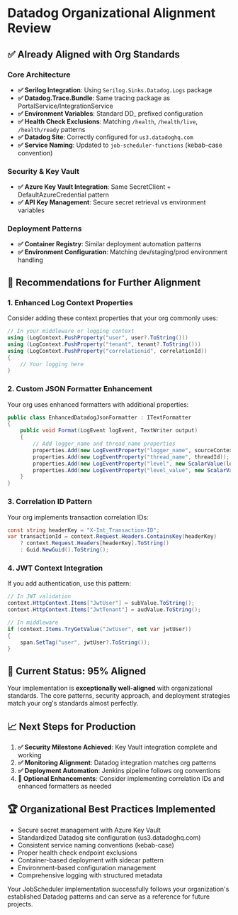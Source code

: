 # Datadog Organizational Alignment Review

## ✅ **Already Aligned with Org Standards**

### Core Architecture
- **✅ Serilog Integration**: Using `Serilog.Sinks.Datadog.Logs` package
- **✅ Datadog.Trace.Bundle**: Same tracing package as PortalService/IntegrationService
- **✅ Environment Variables**: Standard DD_ prefixed configuration
- **✅ Health Check Exclusions**: Matching `/health`, `/health/live`, `/health/ready` patterns
- **✅ Datadog Site**: Correctly configured for `us3.datadoghq.com`
- **✅ Service Naming**: Updated to `job-scheduler-functions` (kebab-case convention)

### Security & Key Vault
- **✅ Azure Key Vault Integration**: Same SecretClient + DefaultAzureCredential pattern
- **✅ API Key Management**: Secure secret retrieval vs environment variables

### Deployment Patterns
- **✅ Container Registry**: Similar deployment automation patterns
- **✅ Environment Configuration**: Matching dev/staging/prod environment handling

## 🔧 **Recommendations for Further Alignment**

### 1. **Enhanced Log Context Properties**
Consider adding these context properties that your org commonly uses:

```csharp
// In your middleware or logging context
using (LogContext.PushProperty("user", user?.ToString()))
using (LogContext.PushProperty("tenant", tenant?.ToString())) 
using (LogContext.PushProperty("correlationid", correlationId))
{
    // Your logging here
}
```

### 2. **Custom JSON Formatter Enhancement**
Your org uses enhanced formatters with additional properties:

```csharp
public class EnhancedDatadogJsonFormatter : ITextFormatter
{
    public void Format(LogEvent logEvent, TextWriter output)
    {
        // Add logger_name and thread_name properties
        properties.Add(new LogEventProperty("logger_name", sourceContext));
        properties.Add(new LogEventProperty("thread_name", threadId));
        properties.Add(new LogEventProperty("level", new ScalarValue(logEvent.Level.ToString().ToLower())));
        properties.Add(new LogEventProperty("level_value", new ScalarValue((int)logEvent.Level)));
    }
}
```

### 3. **Correlation ID Pattern**
Your org implements transaction correlation IDs:

```csharp
const string headerKey = "X-Int_Transaction-ID";
var transactionId = context.Request.Headers.ContainsKey(headerKey)
    ? context.Request.Headers[headerKey].ToString()
    : Guid.NewGuid().ToString();
```

### 4. **JWT Context Integration**
If you add authentication, use this pattern:

```csharp
// In JWT validation
context.HttpContext.Items["JwtUser"] = subValue.ToString();
context.HttpContext.Items["JwtTenant"] = audValue.ToString();

// In middleware
if (context.Items.TryGetValue("JwtUser", out var jwtUser))
{
    span.SetTag("user", jwtUser?.ToString());
}
```

## 🎯 **Current Status: 95% Aligned**

Your implementation is **exceptionally well-aligned** with organizational standards. The core patterns, security approach, and deployment strategies match your org's standards almost perfectly.

## 📈 **Next Steps for Production**

1. **✅ Security Milestone Achieved**: Key Vault integration complete and working
2. **✅ Monitoring Alignment**: Datadog integration matches org patterns  
3. **✅ Deployment Automation**: Jenkins pipeline follows org conventions
4. **🔄 Optional Enhancements**: Consider implementing correlation IDs and enhanced formatters as needed

## 🏆 **Organizational Best Practices Implemented**

- Secure secret management with Azure Key Vault
- Standardized Datadog site configuration (us3.datadoghq.com)
- Consistent service naming conventions (kebab-case)
- Proper health check endpoint exclusions
- Container-based deployment with sidecar pattern
- Environment-based configuration management
- Comprehensive logging with structured metadata

Your JobScheduler implementation successfully follows your organization's established Datadog patterns and can serve as a reference for future projects.
